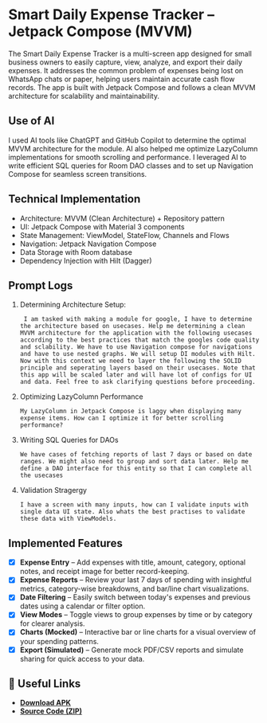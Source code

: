 # Smart Daily Expense Tracker – Jetpack Compose (MVVM)
The Smart Daily Expense Tracker is a multi-screen app designed for small business owners to easily capture, view, analyze, and export their daily expenses. It addresses the common problem of expenses being lost on WhatsApp chats or paper, helping users maintain accurate cash flow records.
The app is built with Jetpack Compose and follows a clean MVVM architecture for scalability and maintainability.

## Use of AI
I used AI tools like ChatGPT and GitHub Copilot to determine the optimal MVVM architecture for the module. AI also helped me optimize LazyColumn implementations for smooth scrolling and performance. I leveraged AI to write efficient SQL queries for Room DAO classes and to set up Navigation Compose for seamless screen transitions.


## Technical Implementation

- Architecture: MVVM (Clean Architecture) + Repository pattern
- UI: Jetpack Compose with Material 3 components
- State Management: ViewModel, StateFlow, Channels and Flows
- Navigation: Jetpack Navigation Compose
- Data Storage with Room database
- Dependency Injection with Hilt (Dagger)

## Prompt Logs
1. Determining Architecture Setup:
   ```
    I am tasked with making a module for google, I have to determine the architecture based on usecases. Help me determining a clean MVVM architecture for the application with the following usecases according to the best practices that match the googles code quality and sclability. We have to use Navigation compose for navigations and have to use nested graphs. We will setup DI modules with Hilt. Now with this context we need to layer the following the SOLID principle and seperating layers based on their usecases. Note that this app will be scaled later and will have lot of configs for UI and data. Feel free to ask clarifying questions before proceeding.

2. Optimizing LazyColumn Performance
   ```
   My LazyColumn in Jetpack Compose is laggy when displaying many expense items. How can I optimize it for better scrolling performance?

3. Writing SQL Queries for DAOs
   ```
   We have cases of fetching reports of last 7 days or based on date ranges. We might also need to group and sort data later. Help me define a DAO interface for this entity so that I can complete all the usecases

4. Validation Stragergy
   ```
   I have a screen with many inputs, how can I validate inputs with single data UI state. Also whats the best practises to validate these data with ViewModels.
   
##  Implemented Features

- [x] **Expense Entry** – Add expenses with title, amount, category, optional notes, and receipt image for better record-keeping.
- [x] **Expense Reports** – Review your last 7 days of spending with insightful metrics, category-wise breakdowns, and bar/line chart visualizations.
- [x] **Date Filtering** – Easily switch between today's expenses and previous dates using a calendar or filter option.
- [x] **View Modes** – Toggle views to group expenses by time or by category for clearer analysis.
- [x] **Charts (Mocked)** – Interactive bar or line charts for a visual overview of your spending patterns.
- [x] **Export (Simulated)** – Generate mock PDF/CSV reports and simulate sharing for quick access to your data.

## 📎 Useful Links

- [**Download APK**](https://github.com/adityasimant/ExpenseTrackerApp/releases/download/v1/ExpenseTracker.apk)
- [**Source Code (ZIP)**](https://github.com/adityasimant/ExpenseTrackerApp/archive/refs/tags/v1.zip)








